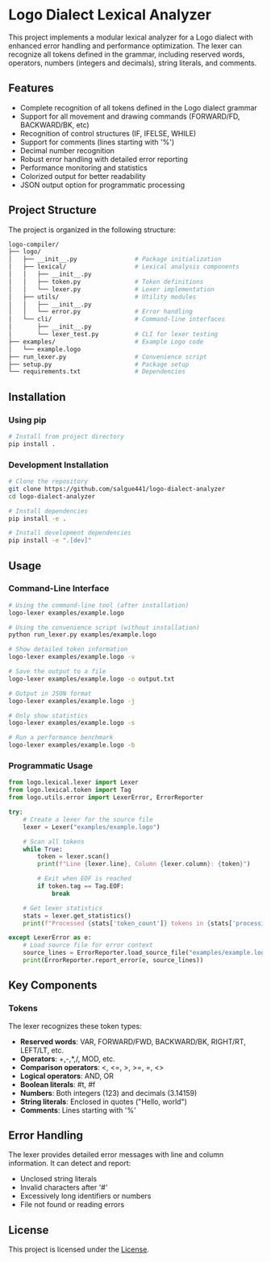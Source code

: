 # Logo Dialect Lexical Analyzer

This project implements a modular lexical analyzer for a Logo dialect with enhanced error handling and performance optimization. The lexer can recognize all tokens defined in the grammar, including reserved words, operators, numbers (integers and decimals), string literals, and comments.

## Features

- Complete recognition of all tokens defined in the Logo dialect grammar
- Support for all movement and drawing commands (FORWARD/FD, BACKWARD/BK, etc)
- Recognition of control structures (IF, IFELSE, WHILE)
- Support for comments (lines starting with '%')
- Decimal number recognition
- Robust error handling with detailed error reporting
- Performance monitoring and statistics
- Colorized output for better readability
- JSON output option for programmatic processing

## Project Structure

The project is organized in the following structure:

```bash
logo-compiler/
├── logo/
│   ├── __init__.py                # Package initialization
│   ├── lexical/                   # Lexical analysis components
│   │   ├── __init__.py
│   │   ├── token.py               # Token definitions
│   │   └── lexer.py               # Lexer implementation
│   ├── utils/                     # Utility modules
│   │   ├── __init__.py
│   │   └── error.py               # Error handling
│   └── cli/                       # Command-line interfaces
│       ├── __init__.py
│       └── lexer_test.py          # CLI for lexer testing
├── examples/                      # Example Logo code
│   └── example.logo
├── run_lexer.py                   # Convenience script
├── setup.py                       # Package setup
└── requirements.txt               # Dependencies
```

## Installation

### Using pip

```bash
# Install from project directory
pip install .
```

### Development Installation

```bash
# Clone the repository
git clone https://github.com/salgue441/logo-dialect-analyzer
cd logo-dialect-analyzer

# Install dependencies
pip install -e .

# Install development dependencies
pip install -e ".[dev]"
```

## Usage

### Command-Line Interface

```bash
# Using the command-line tool (after installation)
logo-lexer examples/example.logo

# Using the convenience script (without installation)
python run_lexer.py examples/example.logo

# Show detailed token information
logo-lexer examples/example.logo -v

# Save the output to a file
logo-lexer examples/example.logo -o output.txt

# Output in JSON format
logo-lexer examples/example.logo -j

# Only show statistics
logo-lexer examples/example.logo -s

# Run a performance benchmark
logo-lexer examples/example.logo -b
```

### Programmatic Usage

```python
from logo.lexical.lexer import Lexer
from logo.lexical.token import Tag
from logo.utils.error import LexerError, ErrorReporter

try:
    # Create a lexer for the source file
    lexer = Lexer("examples/example.logo")

    # Scan all tokens
    while True:
        token = lexer.scan()
        print(f"Line {lexer.line}, Column {lexer.column}: {token}")

        # Exit when EOF is reached
        if token.tag == Tag.EOF:
            break

    # Get lexer statistics
    stats = lexer.get_statistics()
    print(f"Processed {stats['token_count']} tokens in {stats['processing_time']:.6f} seconds")

except LexerError as e:
    # Load source file for error context
    source_lines = ErrorReporter.load_source_file("examples/example.logo")
    print(ErrorReporter.report_error(e, source_lines))
```

## Key Components

### Tokens

The lexer recognizes these token types:

- **Reserved words**: VAR, FORWARD/FWD, BACKWARD/BK, RIGHT/RT, LEFT/LT, etc.
- **Operators**: +,-,\*,/, MOD, etc.
- **Comparison operators**: <, <=, >, >=, =, <>
- **Logical operators**: AND, OR
- **Boolean literals**: #t, #f
- **Numbers**: Both integers (123) and decimals (3.14159)
- **String literals**: Enclosed in quotes ("Hello, world")
- **Comments**: Lines starting with '%'

## Error Handling

The lexer provides detailed error messages with line and column information. It can detect and report:

- Unclosed string literals
- Invalid characters after '#'
- Excessively long identifiers or numbers
- File not found or reading errors

## License

This project is licensed under the [License](./LICENSE).
